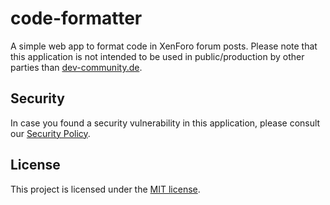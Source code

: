 # code-formatter
A simple web app to format code in XenForo forum posts.
Please note that this application is not intended to be used in public/production by other parties than [dev-community.de](https://dev-community.de).

## Security
In case you found a security vulnerability in this application, please consult our [Security Policy](SECURITY.md).

## License
This project is licensed under the [MIT license](LICENSE).
